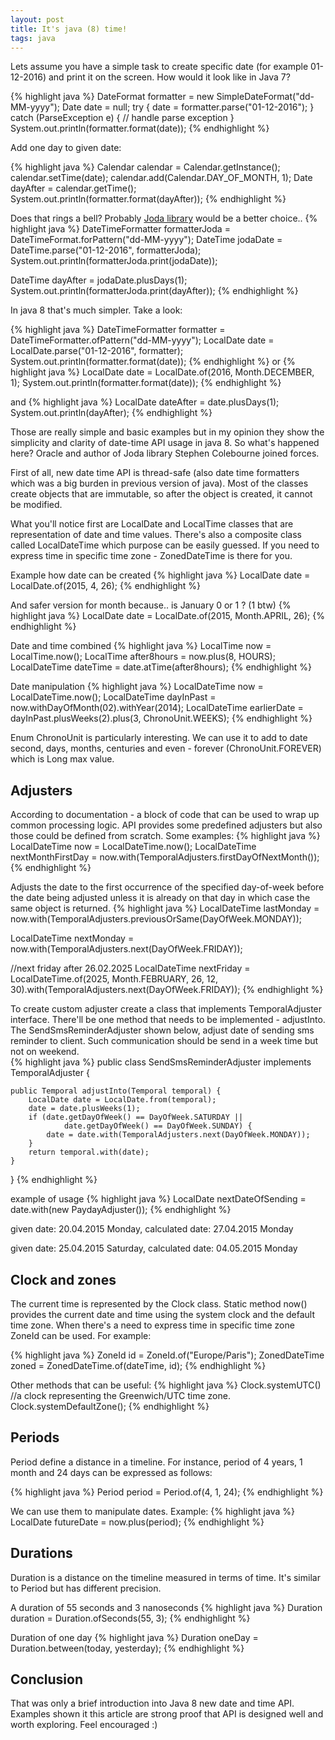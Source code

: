 ```yaml
---
layout: post
title: It's java (8) time!
tags: java
---
```


Lets assume you have a simple task to create specific date (for example 01-12-2016) and print it on the screen. How would it look like in Java 7?

{% highlight java %}
DateFormat formatter = new SimpleDateFormat("dd-MM-yyyy");
Date date = null;
try {
   date = formatter.parse("01-12-2016");
} catch (ParseException e) {
   // handle parse exception
}
System.out.println(formatter.format(date));
{% endhighlight %}

Add one day to given date:

{% highlight java %}
Calendar calendar = Calendar.getInstance();
calendar.setTime(date);
calendar.add(Calendar.DAY_OF_MONTH, 1);
Date dayAfter = calendar.getTime();
System.out.println(formatter.format(dayAfter));
{% endhighlight %}


Does that rings a bell? Probably <a href="http://www.joda.org/joda-time/" target="_blank">Joda library</a> would be a better choice..
{% highlight java %}
DateTimeFormatter formatterJoda = DateTimeFormat.forPattern("dd-MM-yyyy");
DateTime jodaDate = DateTime.parse("01-12-2016", formatterJoda);
System.out.println(formatterJoda.print(jodaDate));

DateTime dayAfter = jodaDate.plusDays(1);
System.out.println(formatterJoda.print(dayAfter));
{% endhighlight %}


In java 8 that's much simpler. Take a look:

{% highlight java %}
DateTimeFormatter formatter = DateTimeFormatter.ofPattern("dd-MM-yyyy");
LocalDate date = LocalDate.parse("01-12-2016", formatter);
System.out.println(formatter.format(date));
{% endhighlight %}
or
{% highlight java %}
LocalDate date = LocalDate.of(2016, Month.DECEMBER, 1);
System.out.println(formatter.format(date));
{% endhighlight %}

and
{% highlight java %}
LocalDate dateAfter = date.plusDays(1);
System.out.println(dayAfter);
{% endhighlight %}

Those are really simple and basic examples but in my opinion they show the simplicity and clarity of date-time API usage in java 8. 
So what's happened here? Oracle and author of Joda library Stephen Colebourne joined forces.
  
First of all, new date time API is thread-safe (also date time formatters which was a big burden in previous version of java). Most of the classes create objects that are immutable, so after the object is created, it cannot be modified.

What you'll notice first are LocalDate and LocalTime classes that are representation of date and time values. There's also a composite class called LocalDateTime which purpose can be easily guessed. If you need to express time in specific time zone - ZonedDateTime is there for you.

Example how date can be created
{% highlight java %}
LocalDate date = LocalDate.of(2015, 4, 26);
{% endhighlight %}

And safer version for month because.. is January 0 or 1 ? (1 btw)
{% highlight java %}
LocalDate date = LocalDate.of(2015, Month.APRIL, 26); 
{% endhighlight %}

Date and time combined
{% highlight java %}
LocalTime now = LocalTime.now();
LocalTime after8hours = now.plus(8, HOURS);
LocalDateTime dateTime = date.atTime(after8hours);
{% endhighlight %}

Date manipulation
{% highlight java %}
LocalDateTime now = LocalDateTime.now();
LocalDateTime dayInPast = now.withDayOfMonth(02).withYear(2014);
LocalDateTime earlierDate = dayInPast.plusWeeks(2).plus(3, ChronoUnit.WEEKS);
{% endhighlight %}
 
Enum ChronoUnit is particularly interesting. We can use it to add to date second, days, months, centuries and even - forever (ChronoUnit.FOREVER) which is Long max value.

## Adjusters

According to documentation - a block of code that can be used to wrap up common processing logic. API provides some predefined adjusters but also those could be defined from scratch.
Some examples:
{% highlight java %}
LocalDateTime now = LocalDateTime.now();
LocalDateTime nextMonthFirstDay = now.with(TemporalAdjusters.firstDayOfNextMonth());
{% endhighlight %}

Adjusts the date to the first occurrence of the specified day-of-week before the date being adjusted unless it is already on that day in which case the same object is returned.
{% highlight java %}
LocalDateTime lastMonday = now.with(TemporalAdjusters.previousOrSame(DayOfWeek.MONDAY));

LocalDateTime nextMonday = now.with(TemporalAdjusters.next(DayOfWeek.FRIDAY));

//next friday after 26.02.2025
LocalDateTime nextFriday = LocalDateTime.of(2025, Month.FEBRUARY, 26, 12, 30).with(TemporalAdjusters.next(DayOfWeek.FRIDAY));
{% endhighlight %}

To create custom adjuster create a class that implements TemporalAdjuster interface. There'll be one method that needs to be implemented - adjustInto.
The SendSmsReminderAdjuster shown below, adjust date of sending sms reminder to client. Such communication should be send in a week time but not on weekend.  
{% highlight java %}
public class SendSmsReminderAdjuster implements TemporalAdjuster {
    
    public Temporal adjustInto(Temporal temporal) {
        LocalDate date = LocalDate.from(temporal);
        date = date.plusWeeks(1);
        if (date.getDayOfWeek() == DayOfWeek.SATURDAY ||
                date.getDayOfWeek() == DayOfWeek.SUNDAY) {
            date = date.with(TemporalAdjusters.next(DayOfWeek.MONDAY));
        }
        return temporal.with(date);
    }
}
{% endhighlight %}

example of usage
{% highlight java %}
LocalDate nextDateOfSending = date.with(new PaydayAdjuster());
{% endhighlight %}

given date: 20.04.2015 Monday, calculated date: 27.04.2015 Monday

given date: 25.04.2015 Saturday, calculated date: 04.05.2015 Monday

## Clock and zones

The current time is represented by the Clock class. Static method now() provides the current date and time using the system clock and the default time zone.
When there's a need to express time in specific time zone ZoneId can be used. For example:

{% highlight java %}
ZoneId id = ZoneId.of("Europe/Paris");
ZonedDateTime zoned = ZonedDateTime.of(dateTime, id);
{% endhighlight %}

Other methods that can be useful:
{% highlight java %}
Clock.systemUTC() //a clock representing the Greenwich/UTC time zone.
Clock.systemDefaultZone();
{% endhighlight %}

## Periods

Period define a distance in a timeline. For instance, period of 4 years, 1 month and 24 days can be expressed as follows:

{% highlight java %}
Period period = Period.of(4, 1, 24);
{% endhighlight %}

We can use them to manipulate dates. Example:
{% highlight java %}
LocalDate futureDate = now.plus(period);
{% endhighlight %}

## Durations 

Duration is a distance on the timeline measured in terms of time. It's similar to Period but has different precision.
 
A duration of 55 seconds and 3 nanoseconds
{% highlight java %}
Duration duration = Duration.ofSeconds(55, 3);
{% endhighlight %}

Duration of one day
{% highlight java %}
Duration oneDay = Duration.between(today, yesterday);
{% endhighlight %}

## Conclusion
That was only a brief introduction into Java 8 new date and time API. Examples shown it this article are strong proof that API is designed well and worth exploring. Feel encouraged :) 
